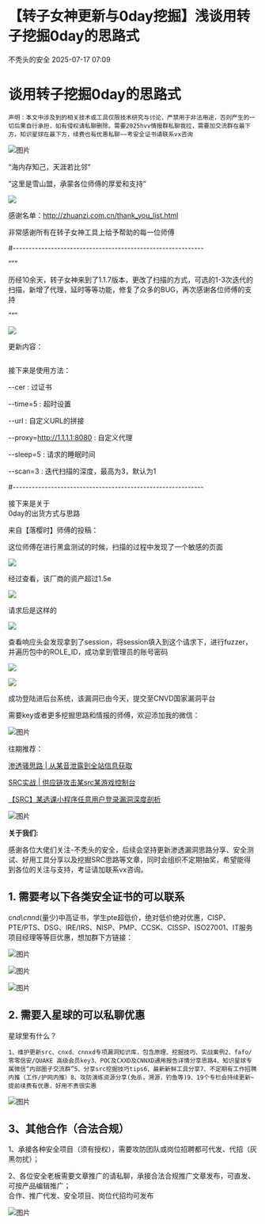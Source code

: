 #  【转子女神更新与0day挖掘】浅谈用转子挖掘0day的思路式  
 不秃头的安全   2025-07-17 07:09  
  
# 谈用转子挖掘0day的思路式  
```
声明：本文中涉及到的相关技术或工具仅限技术研究与讨论，严禁用于非法用途，否则产生的一切后果自行承担，如有侵权请私聊删除。需要2025hvv情报群私聊我拉，需要加交流群在最下方。知识星球在最下方，续费也有优惠私聊~~考安全证书请联系vx咨询
```  
  
![图片](https://mmbiz.qpic.cn/sz_mmbiz_png/DicRqXXQJ6fVomYdKlDu5UciaUE1VCluxZZRibVLr3f2Csye8IQxXH5ic6XXWibuGN1jV6n5icJQ8wBjXNoqiavN0z66Q/640?wx_fmt=png&from=appmsg&watermark=1&wxfrom=5&wx_lazy=1&tp=webp "")  
  
  
“海内存知己，天涯若比邻”  
  
”这里是雪山盟，承蒙各位师傅的厚爱和支持“  
  
![](https://mmbiz.qpic.cn/sz_mmbiz_png/MwxaTtRUcezg7oLRsEA2L4yJUpMDznXGcJNeVezzpfbH3G1ajicvk8OWDzen1bZCQvWoxQ9IcAC9OoN2ia7nuGTw/640?wx_fmt=png&from=appmsg "")  
  
感谢名单：http://zhuanzi.com.cn/thank_you_list.html  
  
非常感谢所有在转子女神工具上给予帮助的每一位师傅  
  
#------------------------------------------------------------  
  
“”“  
  
历经10余天，转子女神来到了1.1.7版本，更改了扫描的方式，可选的1-3次迭代的扫描，新增了代理，延时等等功能，修复了众多的BUG，再次感谢各位师傅的支持  
  
”“”  
  
![](https://mmbiz.qpic.cn/sz_mmbiz_jpg/MwxaTtRUcezg7oLRsEA2L4yJUpMDznXGicLyHkRVCQ4cnuccRY8khE69sRDklwSR3DHvAXqJmAgxHWyBic9V9fTw/640?wx_fmt=jpeg&from=appmsg "")  
  
更新内容：  
```
```  
  
  
接下来是使用方法：  
  
--cer : 过证书  
  
--time=5 : 超时设置  
  
--url : 自定义URL的拼接  
  
--proxy=http://1.1.1.1:8080 : 自定义代理  
  
--sleep=5 : 请求的睡眠时间  
  
--scan=3 : 迭代扫描的深度，最高为3，默认为1  
  
#------------------------------------------------------------  
  
接下来是关于  
0day的出货方式与思路  
  
来自【落樱时】师傅的投稿：  
  
这位师傅在进行黑盒测试的时候，扫描的过程中发现了一个敏感的页面  
  
![](https://mmbiz.qpic.cn/sz_mmbiz_png/MwxaTtRUcezg7oLRsEA2L4yJUpMDznXGLCwqSmAPTs2lUETQqfZkWAqn0y3lCTzPVMAdJXq6oXRDlxSnibkdrfQ/640?wx_fmt=png&from=appmsg "")  
  
经过查看，该厂商的资产超过1.5e  
  
![](https://mmbiz.qpic.cn/sz_mmbiz_png/MwxaTtRUcezg7oLRsEA2L4yJUpMDznXGniaxNibIMp7hllwyOUpUflDWwnxiamBx93Y7HJIolaeUY9fn4G8icSMXTA/640?wx_fmt=png&from=appmsg "")  
  
请求后是这样的  
  
![](https://mmbiz.qpic.cn/sz_mmbiz_png/MwxaTtRUcezg7oLRsEA2L4yJUpMDznXGjTGgX4ibQqhMvnb2icqQ1ibw7MQhiaC1gE6RwZzZkQOwDDkLs02V81giaqg/640?wx_fmt=png&from=appmsg "")  
  
查看响应头会发现拿到了session，将session填入到这个请求下，进行fuzzer，并遍历包中的ROLE_ID，成功拿到管理员的账号密码  
  
![](https://mmbiz.qpic.cn/sz_mmbiz_png/MwxaTtRUcezg7oLRsEA2L4yJUpMDznXGJw7dibcHadXxuKfDZvI7e5Ze0oRdO2zZ8eAVeYd4Zib41ZeD5FwdCTtA/640?wx_fmt=png&from=appmsg "")  
  
![](https://mmbiz.qpic.cn/sz_mmbiz_png/MwxaTtRUcezg7oLRsEA2L4yJUpMDznXGXXianJBaI5a8iaIlVia4XNkCrT65zEWoKHTVSwV5Gw58wIpxRbkickYXmQ/640?wx_fmt=png&from=appmsg "")  
  
成功登陆进后台系统，该漏洞已由今天，提交至CNVD国家漏洞平台  
  
需要key或者更多挖掘思路和情报的师傅，欢迎添加我的微信：  
  
![图片](https://mmbiz.qpic.cn/sz_mmbiz_png/b7iaH1LtiaKWWdezx59b2Q6Yiaibicdkb39G47ZbqBuYrOqvibqdMzutCwS4Qc1KuZrg6uMPrTHe3rbxCvhL7okaTwMg/640?wx_fmt=png&watermark=1&tp=wxpic&wxfrom=5&wx_lazy=1 "")  
  
往期推荐：  
  
[渗透骚思路 | 从某音泄露到全站信息获取](https://mp.weixin.qq.com/s?__biz=Mzg3NzkwMTYyOQ==&mid=2247489675&idx=1&sn=64bd32314348f9a75be67851c4e687b9&scene=21#wechat_redirect)  
  
  
[SRC实战 | 供应链攻击某src某游戏控制台](https://mp.weixin.qq.com/s?__biz=Mzg3NzkwMTYyOQ==&mid=2247489669&idx=1&sn=24f32f9e8bfc22531976a69e090a10d6&scene=21#wechat_redirect)  
  
  
[【SRC】某选课小程序任意用户登录漏洞深度剖析](https://mp.weixin.qq.com/s?__biz=Mzg3NzkwMTYyOQ==&mid=2247489664&idx=1&sn=df572e4cbef72a5ed6c4de877b52b935&scene=21#wechat_redirect)  
  
  
  
![图片](https://mmbiz.qpic.cn/sz_mmbiz_png/DicRqXXQJ6fVomYdKlDu5UciaUE1VCluxZiaftqQJFoGRnaDnzFRfwZibRHymU9kXP3Aw9hxD0KVicsjJV7icXuZibjFQ/640?wx_fmt=png&wxfrom=5&wx_lazy=1&wx_co=1&watermark=1&tp=webp "")  
  
**关于我们:**  
  
感谢各位大佬们关注-不秃头的安全，后续会坚持更新渗透漏洞思路分享、安全测试、好用工具分享以及挖掘SRC思路等文章，同时会组织不定期抽奖，希望能得到各位的关注与支持，考证请加联系vx咨询。  
  
  
## 1. 需要考以下各类安全证书的可以联系  
  
cn*d\cnn*d(量少)中高证书，学生pte超低价，绝对低价绝对优惠，CISP、PTE/PTS、DSG、IRE/IRS、NISP、PMP、CCSK、CISSP、ISO27001、IT服务项目经理等等巨优惠，想加群下方链接：  
  
![图片](https://mmbiz.qpic.cn/sz_mmbiz_jpg/DicRqXXQJ6fVomYdKlDu5UciaUE1VCluxZTHtdmBXXGzQnOp21Nktia69klGUoZpIIES20WjVKMj5iaGL80XcWRp7A/640?wx_fmt=jpeg&from=appmsg&watermark=1&tp=webp&wxfrom=5&wx_lazy=1 "")  
  
![图片](https://mmbiz.qpic.cn/sz_mmbiz_png/DicRqXXQJ6fVomYdKlDu5UciaUE1VCluxZcu3vkO9qNeYOq3794Kvy1ZB7rfJeicfnu8C4ZiaI0qqCtRvXOkyX9eoQ/640?wx_fmt=png&from=appmsg&watermark=1&wxfrom=5&wx_lazy=1&tp=webp "")  
  
![图片](https://mmbiz.qpic.cn/sz_mmbiz_jpg/DicRqXXQJ6fVomYdKlDu5UciaUE1VCluxZvsDmvs9bg9lI0NdC6f09xfIA5fzOSF1y8BrqGnHmGC6q3MibDsYP40g/640?wx_fmt=jpeg&from=appmsg&wxfrom=5&wx_lazy=1&wx_co=1&watermark=1&tp=webp "")  
## 2. 需要入星球的可以私聊优惠  
  
星球里有什么？  
```
1、维护更新src、cnxd、cnnxd专项漏洞知识库，包含原理、挖掘技巧、实战案例2、fafo/零零信安/QUAKE 高级会员key3、POC及CXXD及CNNXD通用报告详情分享思路4、知识星球专属微信“内部圈子交流群”5、分享src挖掘技巧tips6、最新新鲜工具分享7、不定期有工作招聘内推（工作/护网内推）8、攻防演练资源分享(免杀，溯源，钓鱼等)9、19个专栏会持续更新~提前续费有优惠，好用不贵很实惠
```  
  
  
![图片](https://mmbiz.qpic.cn/sz_mmbiz_jpg/DicRqXXQJ6fVomYdKlDu5UciaUE1VCluxZZgmjdkCWSjWdrgrFRpF8Rm09pnVHTkUWJzoCEMxtNYvnb3PrWSicsuw/640?wx_fmt=jpeg&watermark=1&wxfrom=5&wx_lazy=1&tp=webp "")  
  
## 3、其他合作（合法合规）  
  
1、承接各种安全项目（须有授权），需要攻防团队或岗位招聘都可代发、代招（灰黑勿扰）；  
  
2、各位安全老板需要文章推广的请私聊，承接合法合规推广文章发布，可直发、可按产品编辑推广；  
合作、推广代发、安全项目、岗位代招均可发布  
  
![图片](https://mmbiz.qpic.cn/sz_mmbiz_jpg/DicRqXXQJ6fVomYdKlDu5UciaUE1VCluxZASr6eck3cQtkVVJ5uZg2ufysuWznFTOZS2UsyFYJkmkgXRMFMIfzkA/640?wx_fmt=jpeg&from=appmsg&watermark=1&wxfrom=5&wx_lazy=1&tp=webp "")  
  
  
